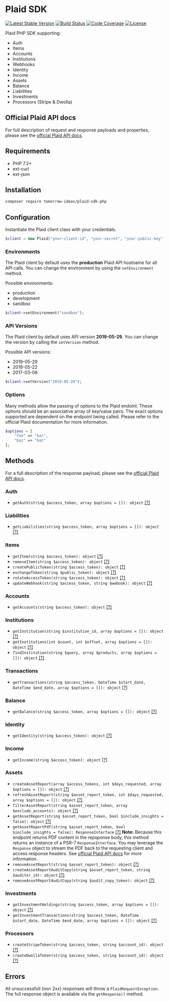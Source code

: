 # Plaid SDK

[![Latest Stable Version](https://img.shields.io/packagist/v/tomorrow-ideas/plaid-sdk-php.svg?style=flat-square)](https://packagist.org/packages/tomorrow-ideas/plaid-sdk-php)
[![Build Status](https://img.shields.io/travis/TomorrowIdeas/plaid-sdk-php.svg?style=flat-square)](https://travis-ci.org/TomorrowIdeas/plaid-sdk-php)
[![Code Coverage](https://img.shields.io/coveralls/github/TomorrowIdeas/plaid-sdk-php.svg?style=flat-square)](https://coveralls.io/github/TomorrowIdeas/plaid-sdk-php)
[![License](https://img.shields.io/github/license/TomorrowIdeas/plaid-sdk-php.svg?style=flat-square)](https://packagist.org/packages/tomorrow-ideas/plaid-sdk-php)

Plaid PHP SDK supporting:
* Auth
* Items
* Accounts
* Institutions
* Webhooks
* Identity
* Income
* Assets
* Balance
* Liabilities
* Investments
* Processors (Stripe & Dwolla)

## Official Plaid API docs

For full description of request and response payloads and properties, please see the [official Plaid API docs](https://plaid.com/docs/).

## Requirements

* PHP 7.2+
* ext-curl
* ext-json

## Installation

```bash
composer require tomorrow-ideas/plaid-sdk-php
````

## Configuration

Instantiate the Plaid client class with your credentials.

```php
$client = new Plaid("your-client-id", "your-secret", "your-public-key");
```

### Environments

The Plaid client by default uses the **production** Plaid API hostname for all API calls. You can change the environment by using the ```setEnvironment``` method.

Possible environments:

* production
* development
* sandbox

```php
$client->setEnvironment("sandbox");
```

### API Versions

The Plaid client by default uses API version **2019-05-29**. You can change the version by calling the ```setVersion``` method.

Possible API versions:

* 2019-05-29
* 2018-05-22
* 2017-03-08

```php
$client->setVersion("2019-05-29");
```

### Options

Many methods allow the passing of options to the Plaid endoint. These options should be an associative array of key/value pairs. The exact options supported are dependent on the endpoint being called. Please refer to the official Plaid documentation for more information.

```php
$options = [
	"foo" => "bar",
	"baz" => "bat"
];
```

## Methods

For a full description of the response payload, please see the [official Plaid API docs](https://plaid.com/docs/).

### Auth

* ```getAuth(string $access_token, array $options = []): object``` [[?]](https://plaid.com/docs/#auth)

### Liabilities

* ```getLiabilities(string $access_token, array $options = []): object``` [[?]](https://plaid.com/docs/#liabilities)

### Items

* ```getItem(string $access_token): object``` [[?]](https://plaid.com/docs/#retrieve-item)
* ```removeItem(string $access_token): object``` [[?]](https://plaid.com/docs/#remove-an-item)
* ```createPublicToken(string $access_token): object``` [[?]](https://plaid.com/docs/#creating-public-tokens)
* ```exchangeToken(string $public_token): object``` [[?]](https://plaid.com/docs/#exchange-token-flow)
* ```rotateAccessToken(string $access_token): object``` [[?]](https://plaid.com/docs/#rotate-access-token)
* ```updateWebhook(string $access_token, string $webook): object``` [[?]](https://plaid.com/docs/#update-webhook)

### Accounts

* ```getAccounts(string $access_token): object``` [[?]](https://plaid.com/docs/#accounts)


### Institutions

* ```getInstitution(string $institution_id, array $options = []): object``` [[?]](https://plaid.com/docs/#institutions-by-id)
* ```getInstitutions(int $count, int $offset, array $options = []): object``` [[?]](https://plaid.com/docs/#all-institutions)
* ```findInstitution(string $query, array $products, array $options = []): object``` [[?]](https://plaid.com/docs/#institution-search)

### Transactions

* ```getTransactions(string $access_token, DateTime $start_date, DateTime $end_date, array $options = []): object``` [[?]](https://plaid.com/docs/#transactions)

### Balance

* ```getBalance(string $access_token, array $options = []): object``` [[?]](https://plaid.com/docs/#balance)

### Identity

* ```getIdentity(string $access_token): object``` [[?]](https://plaid.com/docs/#identity)

### Income

* ```getIncome(string $access_token): object``` [[?]](https://plaid.com/docs/#income)

### Assets

* ```createAssetReport(array $access_tokens, int $days_requested, array $options = []): object``` [[?]](https://plaid.com/docs/#assets)
* ```refreshAssetReport(string $asset_report_token, int $days_requested, array $options = []): object``` [[?]](https://plaid.com/docs/#assets)
* ```filterAssetReport(string $asset_report_token, array $exclude_accounts): object``` [[?]](https://plaid.com/docs/#assets)
* ```getAssetReport(string $asset_report_token, bool $include_insights = false): object``` [[?]](https://plaid.com/docs/#assets)
* ```getAssetReportPdf(string $asset_report_token, bool $include_insights = false): ResponseInterface``` [[?]](https://plaid.com/docs/#assets) **Note:** Because this endpoint returns PDF content in the repsponse body, this method returns an instance of a PSR-7 ```ResponseInterface```. You may leverage the ```Response``` object to stream the PDF back to the requesting client and access response headers. See [official Plaid API docs](https://plaid.com/docs/) for more information.
* ```removeAssetReport(string $asset_report_token): object``` [[?]](https://plaid.com/docs/#assets)
* ```createAssetReportAuditCopy(string $asset_report_token, string $auditor_id): object``` [[?]](https://plaid.com/docs/#assets)
* ```removeAssetReportAuditCopy(string $audit_copy_token): object``` [[?]](https://plaid.com/docs/#assets)

### Investments

* ```getInvestmentHoldings(string $access_token, array $options = []): object``` [[?]](https://plaid.com/docs/#investments)
* ```getInvestmentTransactions(string $access_token, DateTime $start_date, DateTime $end_date, array $options = []): object``` [[?]](https://plaid.com/docs/#investments)

### Processors

* ```createStripeToken(string $access_token, string $account_id): object``` [[?]](https://plaid.com/docs/stripe)
* ```createDwollaToken(string $access_token, string $account_id): object``` [[?]](https://plaid.com/docs/dwolla)

## Errors

All unsuccessfull (non 2xx) responses will throw a ```PlaidRequestException```. The full response object is available via the ```getResponse()``` method.
